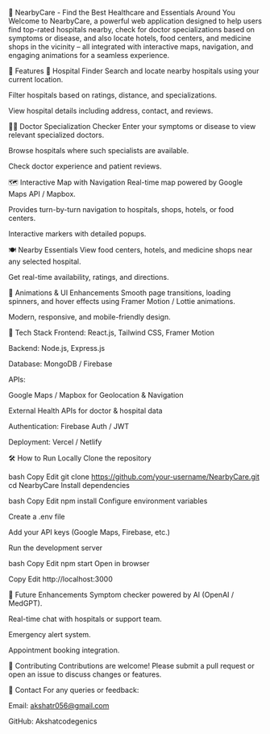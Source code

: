 🏥 NearbyCare - Find the Best Healthcare and Essentials Around You
Welcome to NearbyCare, a powerful web application designed to help users find top-rated hospitals nearby, check for doctor specializations based on symptoms or disease, and also locate hotels, food centers, and medicine shops in the vicinity – all integrated with interactive maps, navigation, and engaging animations for a seamless experience.

🌟 Features
🏨 Hospital Finder
Search and locate nearby hospitals using your current location.

Filter hospitals based on ratings, distance, and specializations.

View hospital details including address, contact, and reviews.

🧑‍⚕️ Doctor Specialization Checker
Enter your symptoms or disease to view relevant specialized doctors.

Browse hospitals where such specialists are available.

Check doctor experience and patient reviews.

🗺️ Interactive Map with Navigation
Real-time map powered by Google Maps API / Mapbox.

Provides turn-by-turn navigation to hospitals, shops, hotels, or food centers.

Interactive markers with detailed popups.

🍽️ Nearby Essentials
View food centers, hotels, and medicine shops near any selected hospital.

Get real-time availability, ratings, and directions.

🎨 Animations & UI Enhancements
Smooth page transitions, loading spinners, and hover effects using Framer Motion / Lottie animations.

Modern, responsive, and mobile-friendly design.

🚀 Tech Stack
Frontend: React.js, Tailwind CSS, Framer Motion

Backend: Node.js, Express.js

Database: MongoDB / Firebase

APIs:

Google Maps / Mapbox for Geolocation & Navigation

External Health APIs for doctor & hospital data

Authentication: Firebase Auth / JWT

Deployment: Vercel / Netlify

🛠️ How to Run Locally
Clone the repository

bash
Copy
Edit
git clone https://github.com/your-username/NearbyCare.git
cd NearbyCare
Install dependencies

bash
Copy
Edit
npm install
Configure environment variables

Create a .env file

Add your API keys (Google Maps, Firebase, etc.)

Run the development server

bash
Copy
Edit
npm start
Open in browser

Copy
Edit
http://localhost:3000


📌 Future Enhancements
Symptom checker powered by AI (OpenAI / MedGPT).

Real-time chat with hospitals or support team.

Emergency alert system.

Appointment booking integration.

🤝 Contributing
Contributions are welcome! Please submit a pull request or open an issue to discuss changes or features.

💬 Contact
For any queries or feedback:

Email: akshatr056@gmail.com

GitHub: Akshatcodegenics
